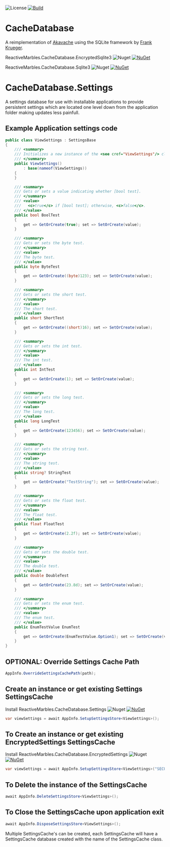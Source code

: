 ![License](https://img.shields.io/github/license/ReactiveMarbles/CacheDatabase.svg) [![Build](https://github.com/reactivemarbles/CacheDatabase/actions/workflows/ci-build.yml/badge.svg)](https://github.com/reactivemarbles/CacheDatabase/actions/workflows/ci-build.yml)

# CacheDatabase

A reimplementation of [Akavache](https://github.com/reactiveui/akavache) using the SQLite framework by [Frank Krueger](https://github.com/praeclarum/sqlite-net).

ReactiveMarbles.CacheDatabase.EncryptedSqlite3
![Nuget](https://img.shields.io/nuget/dt/ReactiveMarbles.CacheDatabase.EncryptedSqlite3?color=pink&style=plastic) [![NuGet](https://img.shields.io/nuget/v/ReactiveMarbles.CacheDatabase.EncryptedSqlite3.svg?style=plastic)](https://www.nuget.org/packages/ReactiveMarbles.CacheDatabase.EncryptedSqlite3)

ReactiveMarbles.CacheDatabase.Sqlite3
![Nuget](https://img.shields.io/nuget/dt/ReactiveMarbles.CacheDatabase.Sqlite3?color=pink&style=plastic) [![NuGet](https://img.shields.io/nuget/v/ReactiveMarbles.CacheDatabase.Sqlite3.svg?style=plastic)](https://www.nuget.org/packages/ReactiveMarbles.CacheDatabase.Sqlite3)

# CacheDatabase.Settings

A settings database for use with installable applications to provide persistent settings which are located one level down from the application folder making updates less painfull.

## Example Application settings code
```c#
public class ViewSettings : SettingsBase
{
    /// <summary>
    /// Initializes a new instance of the <see cref="ViewSettings"/> class.
    /// </summary>
    public ViewSettings()
        : base(nameof(ViewSettings))
    {
    }

    /// <summary>
    /// Gets or sets a value indicating whether [bool test].
    /// </summary>
    /// <value>
    ///   <c>true</c> if [bool test]; otherwise, <c>false</c>.
    /// </value>
    public bool BoolTest
    {
        get => GetOrCreate(true); set => SetOrCreate(value);
    }

    /// <summary>
    /// Gets or sets the byte test.
    /// </summary>
    /// <value>
    /// The byte test.
    /// </value>
    public byte ByteTest
    {
        get => GetOrCreate((byte)123); set => SetOrCreate(value);
    }

    /// <summary>
    /// Gets or sets the short test.
    /// </summary>
    /// <value>
    /// The short test.
    /// </value>
    public short ShortTest
    {
        get => GetOrCreate((short)16); set => SetOrCreate(value);
    }

    /// <summary>
    /// Gets or sets the int test.
    /// </summary>
    /// <value>
    /// The int test.
    /// </value>
    public int IntTest
    {
        get => GetOrCreate(1); set => SetOrCreate(value);
    }

    /// <summary>
    /// Gets or sets the long test.
    /// </summary>
    /// <value>
    /// The long test.
    /// </value>
    public long LongTest
    {
        get => GetOrCreate(123456); set => SetOrCreate(value);
    }

    /// <summary>
    /// Gets or sets the string test.
    /// </summary>
    /// <value>
    /// The string test.
    /// </value>
    public string? StringTest
    {
        get => GetOrCreate("TestString"); set => SetOrCreate(value);
    }

    /// <summary>
    /// Gets or sets the float test.
    /// </summary>
    /// <value>
    /// The float test.
    /// </value>
    public float FloatTest
    {
        get => GetOrCreate(2.2f); set => SetOrCreate(value);
    }

    /// <summary>
    /// Gets or sets the double test.
    /// </summary>
    /// <value>
    /// The double test.
    /// </value>
    public double DoubleTest
    {
        get => GetOrCreate(23.8d); set => SetOrCreate(value);
    }

    /// <summary>
    /// Gets or sets the enum test.
    /// </summary>
    /// <value>
    /// The enum test.
    /// </value>
    public EnumTestValue EnumTest
    {
        get => GetOrCreate(EnumTestValue.Option1); set => SetOrCreate(value);
    }
}
```

## OPTIONAL: Override Settings Cache Path

```c#
AppInfo.OverrideSettingsCachePath(path);
```

## Create an instance or get existing Settings SettingsCache

Install ReactiveMarbles.CacheDatabase.Settings
![Nuget](https://img.shields.io/nuget/dt/ReactiveMarbles.CacheDatabase.Settings?color=pink&style=plastic) [![NuGet](https://img.shields.io/nuget/v/ReactiveMarbles.CacheDatabase.Settings.svg?style=plastic)](https://www.nuget.org/packages/ReactiveMarbles.CacheDatabase.Settings)

```c#
var viewSettings = await AppInfo.SetupSettingsStore<ViewSettings>();
```
## To Create an instance or get existing EncryptedSettings SettingsCache

Install ReactiveMarbles.CacheDatabase.EncryptedSettings
![Nuget](https://img.shields.io/nuget/dt/ReactiveMarbles.CacheDatabase.EncryptedSettings?color=pink&style=plastic) [![NuGet](https://img.shields.io/nuget/v/ReactiveMarbles.CacheDatabase.EncryptedSettings.svg?style=plastic)](https://www.nuget.org/packages/ReactiveMarbles.CacheDatabase.EncryptedSettings)
```c#
var viewSettings = await AppInfo.SetupSettingsStore<ViewSettings>("SECURE_PASSWORD");
```
## To Delete the instance of the SettingsCache
```c#
await AppInfo.DeleteSettingsStore<ViewSettings>();
```
## To Close the SettingsCache upon application exit
```c#
await AppInfo.DisposeSettingsStore<ViewSettings>();
```

Multiple SettingsCache's can be created, each SettingsCache will have a SettingsCache database created with the name of the SettingsCache class.